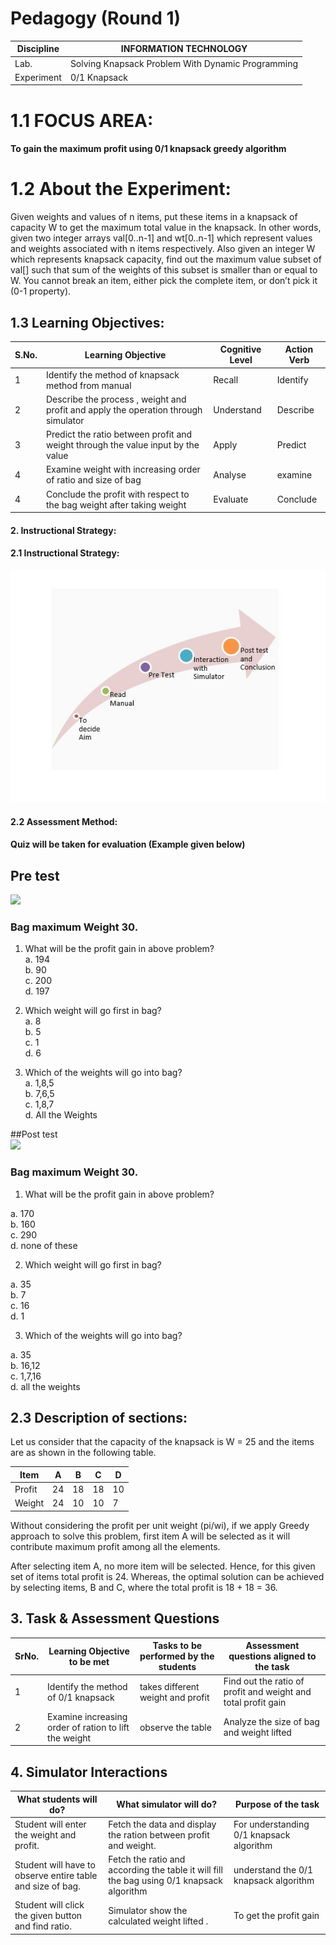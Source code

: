 # Pedagogy (Round 1)

| Discipline  | INFORMATION TECHNOLOGY |
| ------------- | ------------- |
| Lab.  | Solving Knapsack Problem With Dynamic Programming  |
| Experiment  | 0/1 Knapsack |

# 1.1 FOCUS AREA:

#### To gain the maximum profit using 0/1 knapsack greedy algorithm

# 1.2 About the Experiment:
Given weights and values of n items, put these items in a knapsack of capacity W to get the maximum total value in the knapsack. In other words, given two integer arrays val[0..n-1] and wt[0..n-1] which represent values and weights associated with n items respectively. Also given an integer W which represents knapsack capacity, find out the maximum value subset of val[] such that sum of the weights of this subset is smaller than or equal to W. You cannot break an item, either pick the complete item, or don’t pick it (0-1 property).

## 1.3 Learning Objectives: 
|S.No.|	Learning Objective|	Cognitive Level |	Action Verb|
|-----|-------------------|-----------------|------------|
|1|	Identify the method of knapsack method from manual |	Recall |	Identify |
|2| Describe the process , weight and profit and apply the operation through simulator|	Understand|	Describe|
|3|	Predict the ratio between profit and weight through the value input by the value |	Apply |	Predict|
|4|	Examine weight with increasing order of ratio and size of bag |	Analyse |	examine|
|4|	Conclude the profit with respect to the bag weight after taking weight |	Evaluate |	Conclude|


#### 2. Instructional Strategy:<br>

#### 2.1 Instructional Strategy:<br>
<img src="images/story.jpg"><br>

#### 2.2 Assessment Method:<br>

#### Quiz will be taken for evaluation (Example given below)<br>

## Pre test<br>
<img src="images/prequiz1.jpg"><br>
### Bag maximum Weight 30. 

1.	What will be the profit gain in above problem?<br>
a. 194<br>
b. 90<br>
c. 200<br>
d. 197<br>

2.	Which weight will go first in bag? <br>
a. 8<br>
b. 5<br>
c. 1<br>
d. 6<br>

3.	Which of the weights will go into bag?<br>
a. 1,8,5<br>
b. 7,6,5<br>
c. 1,8,7<br>
d. All the Weights<br>

##Post test<br>
<img src="images/postquiz1.jpg"><br>
### Bag maximum Weight 30.

1. What will be the profit gain in above problem?<br>

 a. 170<br>
 b. 160<br>
 c. 290<br>
 d. none of these<br>
 
2.	Which weight will go first in bag? <br>

 a. 35<br>
 b. 7<br>
 c. 16<br>
 d. 1<br>
 
3.	Which of the weights will go into bag?<br>

 a. 35<br>
 b. 16,12<br>
 c. 1,7,16<br>
 d. all the weights<br>


## 2.3 Description of sections:<br>

Let us consider that the capacity of the knapsack is W = 25 and the items are as shown in the following table.

| Item |	A	| B |	C	| D |
|------|---|---|---|---|
|Profit|	24 | 18 |	18	| 10 |
| Weight |	24	| 10	| 10	| 7 |

Without considering the profit per unit weight (pi/wi), if we apply Greedy approach to solve this problem, first item A will be selected as it will contribute maximum profit among all the elements.

After selecting item A, no more item will be selected. Hence, for this given set of items total profit is 24. Whereas, the optimal solution can be achieved by selecting items, B and C, where the total profit is 18 + 18 = 36.


## 3. Task & Assessment Questions<br>
|SrNo.|	Learning Objective to be met |Tasks to be performed by the students|Assessment questions aligned to the task|
|-----|------------------------------|-------------------------------------|-----------------------------------------|
|1|Identify the method of 0/1 knapsack | takes different weight and profit  | Find out the ratio of profit and weight and total profit gain |
|2|Examine increasing order of ration to lift the weight | observe the table   | Analyze the size of bag and weight lifted |


## 4. Simulator Interactions<br>

|What students will do?|What simulator will do?|Purpose of the task|
|----------------------|-----------------------|-------------------|
|Student will enter the weight and profit.|Fetch the data and display the ration between profit and weight.|For understanding 0/1 knapsack algorithm |
|Student will have to observe entire table and size of bag. | Fetch the ratio and according the table it will fill the bag using 0/1 knapsack algorithm | understand the 0/1 knapsack algorithm |
|Student will click the given button and find ratio.|Simulator show the calculated weight lifted .| To get the profit gain |
